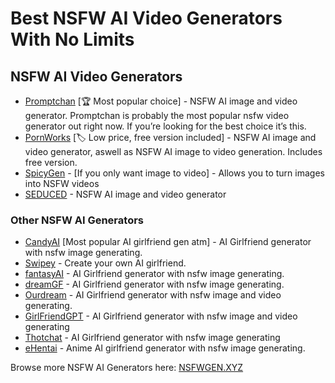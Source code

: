 # Best NSFW AI Video Generators With No Limits


## NSFW AI Video Generators

* [Promptchan](https://nsfwgen.xyz/promptchan) [🏆 Most popular choice] - NSFW AI image and video generator. Promptchan is probably the most popular nsfw video generator out right now. If you’re looking for the best choice it’s this.
* [PornWorks](https://nsfwgen.xyz/pornworks) [🏷️ Low price, free version included] - NSFW AI image and video generator, aswell as NSFW AI image to video generation. Includes free version.
* [SpicyGen](https://nsfwgen.xyz/spicygen) - [If you only want image to video] - Allows you to turn images into NSFW videos
* [SEDUCED](https://nsfwgen.xyz/seduced) - NSFW AI image and video generator


### Other NSFW AI Generators

* [CandyAI](https://nsfwgen.xyz/candyai) [Most popular AI girlfriend gen atm] - AI Girlfriend generator with nsfw image generating.
* [Swipey](https://nsfwgen.xyz/swipey) - Create your own AI girlfriend. 
* [fantasyAI](https://nsfwgen.xyz/fantasyAI) - AI Girlfriend generator with nsfw image generating.
* [dreamGF](https://nsfwgen.xyz/dreamGF) - AI Girlfriend generator with nsfw image generating.
* [Ourdream](https://nsfwgen.xyz/ourdream) - AI Girlfriend generator with nsfw image and video generating. 
* [GirlFriendGPT](https://nsfwgen.xyz/girlfriendgpt) - AI Girlfriend generator with nsfw image and video generating
* [Thotchat](https://nsfwgen.xyz/thotchat) - AI Girlfriend generator with nsfw image generating
* [eHentai](https://nsfwgen.xyz/eHentai) - Anime AI girlfriend generator with nsfw image generating.

Browse more NSFW AI Generators here: [NSFWGEN.XYZ](https://nsfwgen.xyz)
